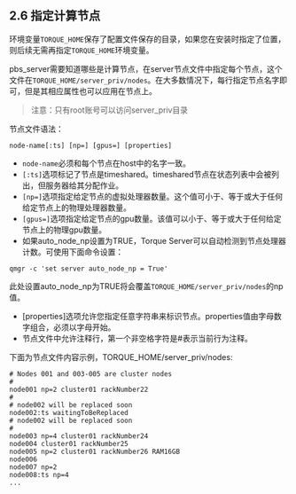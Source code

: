 ## 2.6 指定计算节点

环境变量`TORQUE_HOME`保存了配置文件保存的目录，如果您在安装时指定了位置，则后续无需再指定`TORQUE_HOME`环境变量。

pbs\_server需要知道哪些是计算节点，在server节点文件中指定每个节点，这个文件在`TORQUE_HOME/server_priv/nodes`。在大多数情况下，每行指定节点名字即可，但是其相应属性也可以应用在节点上。

> 注意：只有root账号可以访问server\_priv目录

节点文件语法：

```
node-name[:ts] [np=] [gpus=] [properties]
```

* `node-name`必须和每个节点在host中的名字一致。
* `[:ts]`选项标记了节点是timeshared。timeshared节点在状态列表中会被列出，但服务器给其分配作业。
* `[np=]`选项指定给定节点的虚拟处理器数量。这个值可小于、等于或大于任何给定节点上的物理处理器数量。
* `[gpus=]`选项指定给定节点的gpu数量。该值可以小于、等于或大于任何给定节点上的物理gpu数量。
* 如果auto\_node\_np设置为TRUE，Torque Server可以自动检测到节点处理器计数。可使用下面命令设置：

```
qmgr -c 'set server auto_node_np = True'
```

此处设置auto\_node\_np为TRUE将会覆盖`TORQUE_HOME/server_priv/nodes`的np值。

* \[properties\]选项允许您指定任意字符串来标识节点。properties值由字母数字组合，必须以字母开始。
* 节点文件中允许注释行，第一个非空格字符是\#表示当前行为注释。

下面为节点文件内容示例，TORQUE\_HOME/server\_priv/nodes:

```
# Nodes 001 and 003-005 are cluster nodes
#
node001 np=2 cluster01 rackNumber22
#
# node002 will be replaced soon
node002:ts waitingToBeReplaced
# node002 will be replaced soon
#
node003 np=4 cluster01 rackNumber24
node004 cluster01 rackNumber25
node005 np=2 cluster01 rackNumber26 RAM16GB
node006
node007 np=2
node008:ts np=4
...
```



